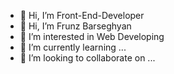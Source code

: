 - 👋 Hi, I’m Front-End-Developer
- 👋 Hi, I’m Frunz Barseghyan
- 👀 I’m interested in Web Developing
- 🌱 I’m currently learning ...
- 💞️ I’m looking to collaborate on ...



